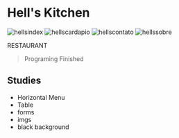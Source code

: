 # Hell's Kitchen
![hellsindex](https://user-images.githubusercontent.com/101679144/165377961-4d7a6dfd-1807-4081-a94d-fa54c2b57f02.png)
![hellscardapio](https://user-images.githubusercontent.com/101679144/165378303-72ecbe80-8248-4849-b14e-51821a00413d.png)
![hellscontato](https://user-images.githubusercontent.com/101679144/165626010-0dcf23fb-f069-472b-9979-0231ea704a24.png)
![hellssobre](https://user-images.githubusercontent.com/101679144/165626097-236e974b-79b3-4f94-8c35-13c43759112c.png)

 RESTAURANT
 > Programing
 > Finished
 ## Studies
 - Horizontal Menu
 - Table
 - forms
 - imgs
 - black background
 
